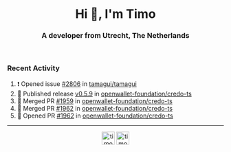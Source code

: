 <h1 align="center">Hi 👋, I'm Timo</h1>
<h3 align="center">A developer from Utrecht, The Netherlands</h3>
<br/>
<!-- https://github.com/rahuldkjain/github-profile-readme-generator --!>

<!--  <p align="left"><img src="https://github-readme-stats.vercel.app/api?username=timoglastra&show_icons=true&count_private=true&" alt="timoglastra" /></p> --!>

<!--
Github language stats
<p align="left"><img src="https://github-readme-stats.vercel.app/api/top-langs/?username=timoglastra&layout=compact" alt="timoglastra" /><p>
-->

<!-- Codestats language stats -->
<!-- <p align="left"><img src="https://codestats-readme.vercel.app/api/top-langs/?username=timoglastra&layout=compact&language_count=12" alt="timoglastra" /><p>    --!>
  
<h3>Recent Activity</h3>

<!--START_SECTION:activity-->
1. ❗ Opened issue [#2806](https://github.com/tamagui/tamagui/issues/2806) in [tamagui/tamagui](https://github.com/tamagui/tamagui)
2. 🚀 Published release [v0.5.9](https://github.com/openwallet-foundation/credo-ts/releases/tag/v0.5.9) in [openwallet-foundation/credo-ts](https://github.com/openwallet-foundation/credo-ts)
3. 🎉 Merged PR [#1959](https://github.com/openwallet-foundation/credo-ts/pull/1959) in [openwallet-foundation/credo-ts](https://github.com/openwallet-foundation/credo-ts)
4. 🎉 Merged PR [#1962](https://github.com/openwallet-foundation/credo-ts/pull/1962) in [openwallet-foundation/credo-ts](https://github.com/openwallet-foundation/credo-ts)
5. 💪 Opened PR [#1962](https://github.com/openwallet-foundation/credo-ts/pull/1962) in [openwallet-foundation/credo-ts](https://github.com/openwallet-foundation/credo-ts)
<!--END_SECTION:activity-->

---

<p align="center">
<a href="https://twitter.com/timoglastra" target="blank"><img align="center" src="https://cdn.jsdelivr.net/npm/simple-icons@3.0.1/icons/twitter.svg" alt="timoglastra" height="30" width="30" /></a>
<a href="https://linkedin.com/in/timoglastra" target="blank"><img align="center" src="https://cdn.jsdelivr.net/npm/simple-icons@3.0.1/icons/linkedin.svg" alt="timoglastra" height="30" width="30" /></a>
</p>



